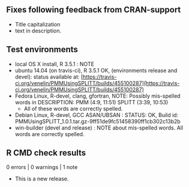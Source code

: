 ## Fixes following feedback from CRAN-support

* Title capitalization
* text in description.

## Test environments
* local OS X install, R 3.5.1 : NOTE
* ubuntu 14.04 (on travis-ci), R 3.5.1 OK, (environments release and devel): status available at: [https://travis-ci.org/venelin/PMMUsingSPLITT/builds/455100287](https://travis-ci.org/venelin/PMMUsingSPLITT/builds/455100287)
* Fedora Linux, R-devel, clang, gfortran, NOTE: Possibly mis-spelled words in DESCRIPTION:
  PMM (4:9, 11:51)
  SPLITT (3:39, 10:53)
    - All of these words are correctly spelled.
* Debian Linux, R-devel, GCC ASAN/UBSAN : STATUS: OK, Build id: PMMUsingSPLITT_1.0.1.tar.gz-9ff51de9fc51458390ff1cb302c13b2b
* win-builder (devel and release) : NOTE about mis-spelled words. All words are correctly spelled.

## R CMD check results

0 errors | 0 warnings | 1 note

* This is a new release.


